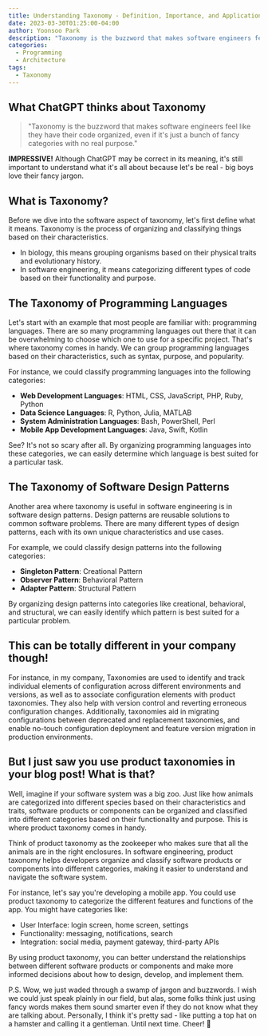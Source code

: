 ```yaml
---
title: Understanding Taxonomy - Definition, Importance, and Applications
date: 2023-03-30T01:25:00-04:00
author: Yoonsoo Park
description: "Taxonomy is the buzzword that makes software engineers feel like they have their code organized."
categories:
  - Programming
  - Architecture
tags:
  - Taxonomy
---
```


## What ChatGPT thinks about Taxonomy

> "Taxonomy is the buzzword that makes software engineers feel like they have their code organized, even if it's just a bunch of fancy categories with no real purpose."

**IMPRESSIVE!**
Although ChatGPT may be correct in its meaning, it's still important to understand what it's all about because let's be real - big boys love their fancy jargon.

## What is Taxonomy?

Before we dive into the software aspect of taxonomy, let's first define what it means.
Taxonomy is the process of organizing and classifying things based on their characteristics.

- In biology, this means grouping organisms based on their physical traits and evolutionary history.
- In software engineering, it means categorizing different types of code based on their functionality and purpose.

## The Taxonomy of Programming Languages

Let's start with an example that most people are familiar with: programming languages. There are so many programming languages out there that it can be overwhelming to choose which one to use for a specific project. That's where taxonomy comes in handy. We can group programming languages based on their characteristics, such as syntax, purpose, and popularity.

For instance, we could classify programming languages into the following categories:

- **Web Development Languages**: HTML, CSS, JavaScript, PHP, Ruby, Python
- **Data Science Languages**: R, Python, Julia, MATLAB
- **System Administration Languages**: Bash, PowerShell, Perl
- **Mobile App Development Languages**: Java, Swift, Kotlin

See? It's not so scary after all. By organizing programming languages into these categories, we can easily determine which language is best suited for a particular task.

## The Taxonomy of Software Design Patterns

Another area where taxonomy is useful in software engineering is in software design patterns. Design patterns are reusable solutions to common software problems. There are many different types of design patterns, each with its own unique characteristics and use cases.

For example, we could classify design patterns into the following categories:

- **Singleton Pattern**: Creational Pattern
- **Observer Pattern**: Behavioral Pattern
- **Adapter Pattern**: Structural Pattern

By organizing design patterns into categories like creational, behavioral, and structural, we can easily identify which pattern is best suited for a particular problem.

## This can be totally different in your company though!

For instance, in my company, Taxonomies are used to identify and track individual elements of configuration across different environments and versions, as well as to associate configuration elements with product taxonomies. They also help with version control and reverting erroneous configuration changes. Additionally, taxonomies aid in migrating configurations between deprecated and replacement taxonomies, and enable no-touch configuration deployment and feature version migration in production environments.

## But I just saw you use product taxonomies in your blog post! What is that?

Well, imagine if your software system was a big zoo.
Just like how animals are categorized into different species based on their characteristics and traits, software products or components can be organized and classified into different categories based on their functionality and purpose. This is where product taxonomy comes in handy.

Think of product taxonomy as the zookeeper who makes sure that all the animals are in the right enclosures.
In software engineering, product taxonomy helps developers organize and classify software products or components into different categories, making it easier to understand and navigate the software system.

For instance, let's say you're developing a mobile app. You could use product taxonomy to categorize the different features and functions of the app. You might have categories like:

- User Interface: login screen, home screen, settings
- Functionality: messaging, notifications, search
- Integration: social media, payment gateway, third-party APIs

By using product taxonomy, you can better understand the relationships between different software products or components and make more informed decisions about how to design, develop, and implement them.

P.S. Wow, we just waded through a swamp of jargon and buzzwords. I wish we could just speak plainly in our field, but alas, some folks think just using fancy words makes them sound smarter even if they do not know what they are talking about. Personally, I think it's pretty sad - like putting a top hat on a hamster and calling it a gentleman. Until next time. Cheer! 🍺
